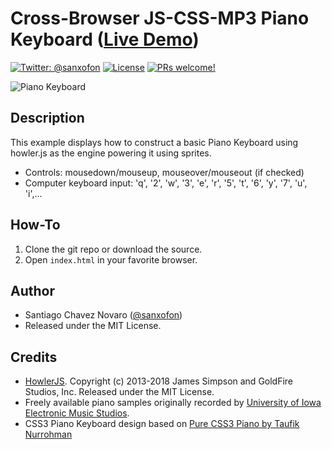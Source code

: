 # Cross-Browser JS-CSS-MP3 Piano Keyboard ([Live Demo](https://sanxofon.github.io/Cross-Browser-JS-CSS-MP3-Piano-Keyboard/))

[![Twitter: @sanxofon](https://img.shields.io/badge/contact-@sanxofon-blue.svg?style=flat)](https://twitter.com/sanxofon)
[![License](https://img.shields.io/badge/license-MIT-green.svg?style=flat)](https://github.com/sanxofon/Cross-Browser-JS-CSS-MP3-Piano-Keyboard/blob/master/LICENSE)
[![PRs welcome!](https://img.shields.io/badge/PRs-welcome-brightgreen.svg)](https://github.com/sanxofon/Cross-Browser-JS-CSS-MP3-Piano-Keyboard/blob/master/CONTRIBUTING.md)

![Piano Keyboard](https://preview.ibb.co/nhMiOo/screenshot.jpg "Piano Screenshot")

## Description
This example displays how to construct a basic Piano Keyboard using howler.js as the engine powering it using sprites.

* Controls: mousedown/mouseup, mouseover/mouseout (if checked)
* Computer keyboard input: 'q', '2', 'w', '3', 'e', 'r', '5', 't', '6', 'y', '7', 'u', 'i',...

## How-To
1. Clone the git repo or download the source.
2. Open `index.html` in your favorite browser.

## Author
 * Santiago Chavez Novaro ([@sanxofon](https://github.com/sanxofon))
 * Released under the MIT License.

## Credits
 * [HowlerJS](https://github.com/goldfire/howler.js). Copyright (c) 2013-2018 James Simpson and GoldFire Studios, Inc. Released under the MIT License.
 * Freely available piano samples originally recorded by [University of Iowa Electronic Music Studios](http://theremin.music.uiowa.edu/MISpiano.html).
 * CSS3 Piano Keyboard design based on [Pure CSS3 Piano by Taufik Nurrohman](http://cssdeck.com/labs/pure-css3-piano)

